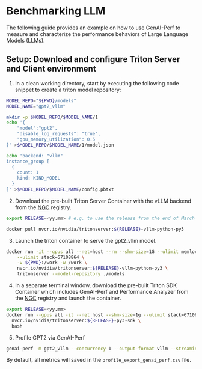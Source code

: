 <!--
Copyright (c) 2024, NVIDIA CORPORATION & AFFILIATES. All rights reserved.

Redistribution and use in source and binary forms, with or without
modification, are permitted provided that the following conditions
are met:
 * Redistributions of source code must retain the above copyright
   notice, this list of conditions and the following disclaimer.
 * Redistributions in binary form must reproduce the above copyright
   notice, this list of conditions and the following disclaimer in the
   documentation and/or other materials provided with the distribution.
 * Neither the name of NVIDIA CORPORATION nor the names of its
   contributors may be used to endorse or promote products derived
   from this software without specific prior written permission.

THIS SOFTWARE IS PROVIDED BY THE COPYRIGHT HOLDERS ``AS IS'' AND ANY
EXPRESS OR IMPLIED WARRANTIES, INCLUDING, BUT NOT LIMITED TO, THE
IMPLIED WARRANTIES OF MERCHANTABILITY AND FITNESS FOR A PARTICULAR
PURPOSE ARE DISCLAIMED.  IN NO EVENT SHALL THE COPYRIGHT OWNER OR
CONTRIBUTORS BE LIABLE FOR ANY DIRECT, INDIRECT, INCIDENTAL, SPECIAL,
EXEMPLARY, OR CONSEQUENTIAL DAMAGES (INCLUDING, BUT NOT LIMITED TO,
PROCUREMENT OF SUBSTITUTE GOODS OR SERVICES; LOSS OF USE, DATA, OR
PROFITS; OR BUSINESS INTERRUPTION) HOWEVER CAUSED AND ON ANY THEORY
OF LIABILITY, WHETHER IN CONTRACT, STRICT LIABILITY, OR TORT
(INCLUDING NEGLIGENCE OR OTHERWISE) ARISING IN ANY WAY OUT OF THE USE
OF THIS SOFTWARE, EVEN IF ADVISED OF THE POSSIBILITY OF SUCH DAMAGE.
-->

# Benchmarking LLM

The following guide provides an example on how to use GenAI-Perf
to measure and characterize the performance behaviors of Large Language Models
(LLMs).

## Setup: Download and configure Triton Server and Client environment

1. In a clean working directory, start by executing the following code snippet
to create a triton model repository:

```bash
MODEL_REPO="${PWD}/models"
MODEL_NAME="gpt2_vllm"

mkdir -p $MODEL_REPO/$MODEL_NAME/1
echo '{
    "model":"gpt2",
    "disable_log_requests": "true",
    "gpu_memory_utilization": 0.5
}' >$MODEL_REPO/$MODEL_NAME/1/model.json

echo 'backend: "vllm"
instance_group [
  {
    count: 1
    kind: KIND_MODEL
  }
]' >$MODEL_REPO/$MODEL_NAME/config.pbtxt
```

2. Download the pre-built Triton Server Container with the vLLM backend from the
[NGC](https://catalog.ngc.nvidia.com/orgs/nvidia/containers/tritonserver)
registry.

```bash
export RELEASE=<yy.mm> # e.g. to use the release from the end of March of 2024, do `export RELEASE=24.03`

docker pull nvcr.io/nvidia/tritonserver:${RELEASE}-vllm-python-py3
```

3. Launch the triton container to serve the gpt2_vllm model.

```bash
docker run -it --gpus all --net=host --rm --shm-size=1G --ulimit memlock=-1 \
    --ulimit stack=67108864 \
    -v ${PWD}:/work -w /work \
    nvcr.io/nvidia/tritonserver:${RELEASE}-vllm-python-py3 \
    tritonserver --model-repository ./models
```

4. In a separate terminal window, download the pre-built Triton SDK Container
which includes GenAI-Perf and Performance Analyzer from the
[NGC](https://catalog.ngc.nvidia.com/orgs/nvidia/containers/tritonserver)
registry and launch the container.

```bash
export RELEASE=<yy.mm>
docker run --gpus all -it --net host --shm-size=1g --ulimit stack=67108864 \
  nvcr.io/nvidia/tritonserver:${RELEASE}-py3-sdk \
  bash
```

5. Profile GPT2 via GenAI-Perf

```bash
genai-perf -m gpt2_vllm --concurrency 1 --output-format vllm --streaming
```

By default, all metrics will saved in the `profile_export_genai_perf.csv` file.